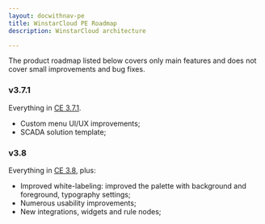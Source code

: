```yaml
---
layout: docwithnav-pe
title: WinstarCloud PE Roadmap
description: WinstarCloud architecture

---
```


The product roadmap listed below covers only main features and does not cover small improvements and bug fixes.         

### v3.7.1

Everything in [CE 3.7.1](/docs/reference/roadmap/#v371).

* Custom menu UI/UX improvements;
* SCADA solution template;

### v3.8

Everything in [CE 3.8](/docs/reference/roadmap/#v37), plus:

* Improved white-labeling: improved the palette with background and foreground, typography settings;
* Numerous usability improvements;
* New integrations, widgets and rule nodes;